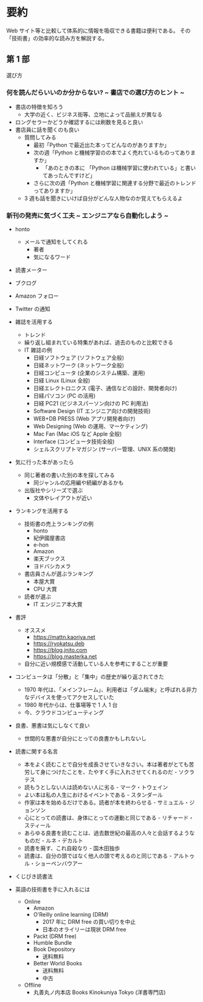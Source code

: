 # 要約

Web サイト等と比較して体系的に情報を吸収できる書籍は便利である。
その「技術書」の効率的な読み方を解説する。

## 第 1 部

選び方

### 何を読んだらいいのか分からない? ~ 書店での選び方のヒント ~

- 書店の特徴を知ろう
	- 大学の近く、ビジネス街等、立地によって品揃えが異なる
- ロングセラーかどうか確認するには刷数を見ると良い
- 書店員に話を聞くのも良い
	- 質問してみる
		- 最初「Python で最近出た本ってどんなのがありますか」
		- 次の週「Python と機械学習のの本でよく売れているものってありますか」
			- 「あのときの本に 「Python は機械学習に使われている」と書いてあったんですけど」
		- さらに次の週「Python と機械学習に関連する分野で最近のトレンドってありますか」
	- 3 週も話を聞きにいけば自分がどんな人物なのか覚えてもらえるよ

### 新刊の発売に気づく工夫 ~ エンジニアなら自動化しよう ~

- honto
	- メールで通知をしてくれる
		- 著者
		- 気になるワード
- 読書メーター
- ブクログ
- Amazon フォロー
- Twitter の通知

- 雑誌を活用する
	- トレンド
	- 繰り返し組まれている特集があれば、過去のものと比較できる
	- IT 雑誌の例
		- 日経ソフトウェア (ソフトウェア全般)
		- 日経ネットワーク (ネットワーク全般)
		- 日経コンピュータ (企業のシステム構築、運用)
		- 日経 Linux (Linux 全般)
		- 日経エレクトロニクス (電子、通信などの設計、開発者向け)
		- 日経パソコン (PC の活用)
		- 日経 PC21 (ビジネスパーソン向けの PC 利用法)
		- Software Design (IT エンジニア向けの開発技術)
		- WEB+DB PRESS (Web アプリ開発者向け)
		- Web Designing (Web の運用、マーケティング)
		- Mac Fan (Mac iOS など Apple 全般)
		- Interface (コンピュータ技術全般)
		- シェルスクリプトマガジン (サーバー管理、UNIX 系の開発)

- 気に行った本があったら
	- 同じ著者の書いた別の本を探してみる
		- 同ジャンルの応用編や続編があるかも
	- 出版社やシリーズで選ぶ
		- 文体やレイアウトが近い

- ランキングを活用する
	- 技術書の売上ランキングの例
		- honto
		- 紀伊國屋書店
		- e-hon
		- Amazon
		- 楽天ブックス
		- ヨドバシカメラ
	- 書店員さんが選ぶランキング
		- 本屋大賞
		- CPU 大賞
	- 読者が選ぶ
		- IT エンジニア本大賞

- 書評
	- オススメ
		- https://mattn.kaoriya.net
		- https://ryokatsu.deb
		- https://blog.jnito.com
		- https://blog.masterka.net
	- 自分に近い規模感で活動している人を参考にすることが重要

- コンピュータは「分散」と「集中」の歴史が繰り返されてきた
	- 1970 年代は、「メインフレーム」、利用者は「ダム端末」と呼ばれる非力なデバイスを使ってアクセスしていた
	- 1980 年代からは、仕事場等で 1 人 1 台
	- 今、クラウドコンピューティング

- 良書、悪書は気にしなくて良い
	- 世間的な悪書が自分にとっての良書かもしれないし

- 読書に関する名言
	- 本をよく読むことで自分を成長させていきなさい。本は著者がとても苦労して身につけたことを、たやすく手に入れさせてくれるのだ - ソクラテス
	- 読もうとしない人は読めない人に劣る - マーク・トウェイン
	- よい本は私の人生におけるイベントである - スタンダール
	- 作家は本を始めるだけである。読者が本を終わらせる - サミュエル・ジョンソン
	- 心にとっての読書は、身体にとっての運動と同じである - リチャード・スティール
	- あらゆる良書を読むことは、過去数世紀の最高の人々と会話するようなものだ - ルネ・デカルト
	- 読書を廃す、これ自殺なり - 国木田独歩
	- 読書は、自分の頭ではなく他人の頭で考えるのと同じである - アルトゥル・ショーペンバウアー

- くじびき読書法

- 英語の技術書を手に入れるには
	- Online
		- Amazon
		- O'Reilly online learning (DRM)
			- 2017 年に DRM free の買い切りを中止
			- 日本のオライリーは現状 DRM free
		- Packt (DRM free)
		- Humble Bundle
		- Book Depository
			- 送料無料
		- Better World Books
			- 送料無料
			- 中古
	- Offline
		- 丸善丸ノ内本店 Books Kinokuniya Tokyo (洋書専門店)


